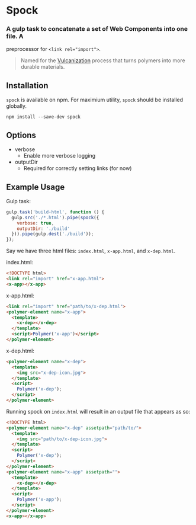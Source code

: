 # Spock

### A gulp task to concatenate a set of Web Components into one file.  A 
preprocessor for `<link rel="import">`.

>Named for the [Vulcanization](http://en.wikipedia.org/wiki/Vulcanization) process that turns polymers into more durable
materials.

## Installation

`spock` is available on npm. For maximium utility, `spock` should be installed globally.

    npm install --save-dev spock


## Options

 - verbose
   - Enable more verbose logging
 - outputDir
   - Required for correctly setting links (for now)

## Example Usage

Gulp task:

```javascript
gulp.task('build-html', function () {
  gulp.src('./*.html').pipe(spock({
    verbose: true,
    outputDir: './build'
  })).pipe(gulp.dest('./build'));
});
```

Say we have three html files: `index.html`, `x-app.html`, and `x-dep.html`.

index.html:

```html
<!DOCTYPE html>
<link rel="import" href="x-app.html">
<x-app></x-app>
```

x-app.html:

```html
<link rel="import" href="path/to/x-dep.html">
<polymer-element name="x-app">
  <template>
    <x-dep></x-dep>
  </template>
  <script>Polymer('x-app')</script>
</polymer-element>
```

x-dep.html:

```html
<polymer-element name="x-dep">
  <template>
    <img src="x-dep-icon.jpg">
  </template>
  <script>
    Polymer('x-dep');
  </script>
</polymer-element>
```

Running spock on `index.html` will result in an output file that
appears as so:

```html
<!DOCTYPE html>
<polymer-element name="x-dep" assetpath="path/to/">
  <template>
    <img src="path/to/x-dep-icon.jpg">
  </template>
  <script>
    Polymer('x-dep');
  </script>
</polymer-element>
<polymer-element name="x-app" assetpath="">
  <template>
    <x-dep></x-dep>
  </template>
  <script>
    Polymer('x-app');
  </script>
</polymer-element>
<x-app></x-app>
```
